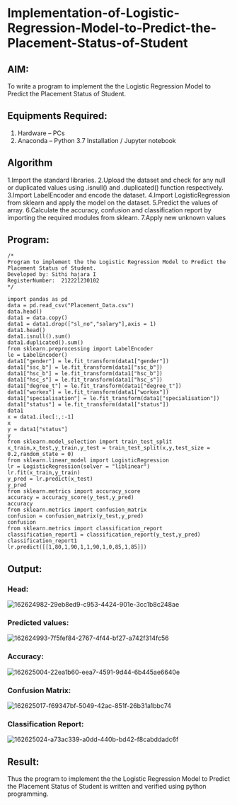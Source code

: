 # Implementation-of-Logistic-Regression-Model-to-Predict-the-Placement-Status-of-Student

## AIM:
To write a program to implement the the Logistic Regression Model to Predict the Placement Status of Student.

## Equipments Required:
1. Hardware – PCs
2. Anaconda – Python 3.7 Installation / Jupyter notebook

## Algorithm

1.Import the standard libraries.
2.Upload the dataset and check for any null or duplicated values using .isnull() and .duplicated() function respectively.
3.Import LabelEncoder and encode the dataset.
4.Import LogisticRegression from sklearn and apply the model on the dataset.
5.Predict the values of array.
6.Calculate the accuracy, confusion and classification report by importing the required modules from sklearn.
7.Apply new unknown values


## Program:
```
/*
Program to implement the the Logistic Regression Model to Predict the Placement Status of Student.
Developed by: Sithi hajara I
RegisterNumber:  212221230102
*/
```

```
import pandas as pd
data = pd.read_csv("Placement_Data.csv")
data.head()
data1 = data.copy()
data1 = data1.drop(["sl_no","salary"],axis = 1)
data1.head()
data1.isnull().sum()
data1.duplicated().sum()
from sklearn.preprocessing import LabelEncoder
le = LabelEncoder()
data1["gender"] = le.fit_transform(data1["gender"])
data1["ssc_b"] = le.fit_transform(data1["ssc_b"])
data1["hsc_b"] = le.fit_transform(data1["hsc_b"])
data1["hsc_s"] = le.fit_transform(data1["hsc_s"])
data1["degree_t"] = le.fit_transform(data1["degree_t"])
data1["workex"] = le.fit_transform(data1["workex"])
data1["specialisation"] = le.fit_transform(data1["specialisation"])
data1["status"] = le.fit_transform(data1["status"])
data1
x = data1.iloc[:,:-1]
x
y = data1["status"]
y
from sklearn.model_selection import train_test_split
x_train,x_test,y_train,y_test = train_test_split(x,y,test_size = 0.2,random_state = 0)
from sklearn.linear_model import LogisticRegression
lr = LogisticRegression(solver = "liblinear")
lr.fit(x_train,y_train)
y_pred = lr.predict(x_test)
y_pred
from sklearn.metrics import accuracy_score
accuracy = accuracy_score(y_test,y_pred)
accuracy
from sklearn.metrics import confusion_matrix
confusion = confusion_matrix(y_test,y_pred)
confusion
from sklearn.metrics import classification_report
classification_report1 = classification_report(y_test,y_pred)
classification_report1
lr.predict([[1,80,1,90,1,1,90,1,0,85,1,85]])
```
## Output:
### Head:
![162624982-29eb8ed9-c953-4424-901e-3cc1b8c248ae](https://user-images.githubusercontent.com/93427278/196478925-813e8a4e-b32a-4ef3-b88e-cac875b00d3b.png)
### Predicted values:
![162624993-7f5fef84-2767-4f44-bf27-a742f314fc56](https://user-images.githubusercontent.com/93427278/196478995-570d7c28-ec74-4a22-a986-b9268447b217.png)
### Accuracy:
![162625004-22ea1b60-eea7-4591-9d44-6b445ae6640e](https://user-images.githubusercontent.com/93427278/196479062-da41501a-7c2d-4702-9a25-44a43772eb02.png)
### Confusion Matrix:
![162625017-f69347bf-5049-42ac-851f-26b31a1bbc74](https://user-images.githubusercontent.com/93427278/196479116-ac364f28-141d-43fe-8f5f-ed9b740fbf41.png)
### Classification Report:
![162625024-a73ac339-a0dd-440b-bd42-f8cabddadc6f](https://user-images.githubusercontent.com/93427278/196479205-7da2b9e1-5a0f-40bd-9b3f-eb8fcc6e94e8.png)

## Result:
Thus the program to implement the the Logistic Regression Model to Predict the Placement Status of Student is written and verified using python programming.
